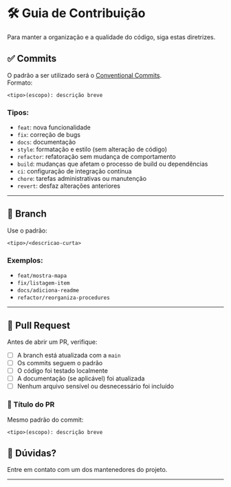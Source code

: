 # 🛠️ Guia de Contribuição

Para manter a organização e a qualidade do código, siga estas diretrizes.

## ✅ Commits

O padrão a ser utilizado será o [Conventional Commits](https://www.conventionalcommits.org/).  
Formato:
```
<tipo>(escopo): descrição breve
```

### Tipos:

- `feat`: nova funcionalidade
- `fix`: correção de bugs
- `docs`: documentação
- `style`: formatação e estilo (sem alteração de código)
- `refactor`: refatoração sem mudança de comportamento
- `build`: mudanças que afetam o processo de build ou dependências
- `ci`: configuração de integração contínua
- `chore`: tarefas administrativas ou manutenção
- `revert`: desfaz alterações anteriores

---

## 🌱 Branch

Use o padrão:
```
<tipo>/<descricao-curta>
```

### Exemplos:
- `feat/mostra-mapa`
- `fix/listagem-item`
- `docs/adiciona-readme`
- `refactor/reorganiza-procedures`

---

## 🚀 Pull Request

Antes de abrir um PR, verifique:

- [ ] A branch está atualizada com a `main`
- [ ] Os commits seguem o padrão
- [ ] O código foi testado localmente
- [ ] A documentação (se aplicável) foi atualizada
- [ ] Nenhum arquivo sensível ou desnecessário foi incluído

### 📝 Título do PR

Mesmo padrão do commit:
```
<tipo>(escopo): descrição breve
```

## 💬 Dúvidas?

Entre em contato com um dos mantenedores do projeto.

---
